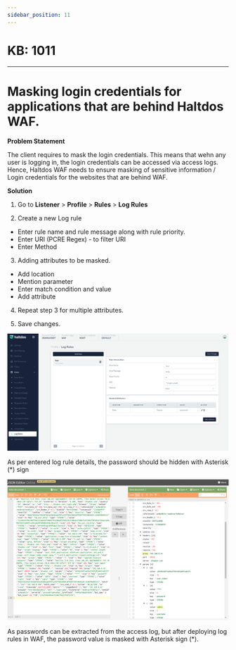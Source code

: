 ```yaml
---
sidebar_position: 11
---
```


# KB: 1011
-----------

# Masking login credentials for applications that are behind Haltdos WAF.

**Problem Statement**

The client requires to mask the login credentials. This means that wehn any user is logging in, the login credentials can be accessed via access logs. Hence, Haltdos WAF needs to ensure masking of sensitive information / Login credentials for the websites that are behind WAF.

**Solution**

1. Go to **Listener** > **Profile** > **Rules** > **Log Rules**

2. Create a new Log rule
*   Enter rule name and rule message along with rule priority.
*   Enter URI (PCRE Regex) - to filter URI
*   Enter Method

3. Adding attributes to be masked.
*   Add location
*   Mention parameter
*   Enter match condition and value
*   Add attribute

4. Repeat step 3 for multiple attributes.

5. Save changes.

![kb1011](/img/waf/kb/v2/log_rules_kb_1011_1.png)

As per entered log rule details, the password should be hidden with Asterisk (*) sign

![kn1011](/img/waf/tutorials/logruleresult.png)


As passwords can be extracted from the access log, but after deploying log rules in WAF, the password value is masked with Asterisk sign (*).